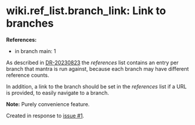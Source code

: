 # wiki.ref_list.branch_link: Link to branches

**References:**

- in branch main: 1

As described in [DR-20230823](6-DR-20230823) the *references* list contains an entry per branch that mantra is run against,
because each branch may have different reference counts.

In addition, a link to the branch should be set in the *references* list if a URL is provided,
to easily navigate to a branch.

**Note:** Purely convenience feature.

Created in response to [issue #1](https://github.com/mhatzl/mantra/issues/1).
